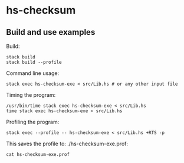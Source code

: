 # hs-checksum


## Build and use examples

Build:

    stack build
    stack build --profile
	
Command line usage:

    stack exec hs-checksum-exe < src/Lib.hs # or any other input file

Timing the program:

    /usr/bin/time stack exec hs-checksum-exe < src/Lib.hs 
    time stack exec hs-checksum-exe < src/Lib.hs 
	
Profiling the program:

    stack exec --profile -- hs-checksum-exe < src/Lib.hs +RTS -p

This saves the profile to: ./hs-checksum-exe.prof:

    cat hs-checksum-exe.prof


